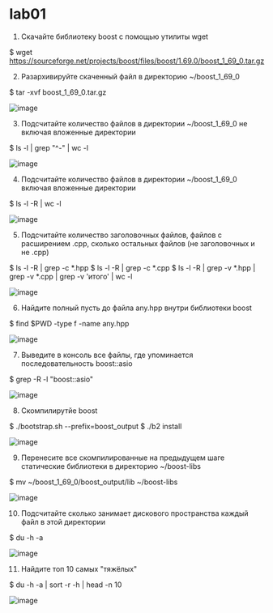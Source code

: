 # lab01

1. Скачайте библиотеку boost с помощью утилиты wget

$ wget https://sourceforge.net/projects/boost/files/boost/1.69.0/boost_1_69_0.tar.gz

2. Разархивируйте скаченный файл в директорию ~/boost_1_69_0

$ tar -xvf boost_1_69_0.tar.gz

![image](https://github.com/vladosfpv/lab01/assets/57360144/09a87270-7196-4dbe-a179-5d089c158e19)

3. Подсчитайте количество файлов в директории ~/boost_1_69_0 не включая вложенные директории

$ ls -l | grep "^-" | wc -l

![image](https://github.com/vladosfpv/lab01/assets/57360144/8cd3d334-4e36-4def-8b06-b146cb35f448)

4. Подсчитайте количество файлов в директории ~/boost_1_69_0 включая вложенные директории

$ ls -l -R | wc -l

![image](https://github.com/vladosfpv/lab01/assets/57360144/774fcacd-30aa-4953-9c87-6d2a5aeb4f26)

5. Подсчитайте количество заголовочных файлов, файлов с расширением .cpp, сколько остальных файлов (не заголовочных и не .cpp)

$ ls -l -R | grep -c *.hpp
$ ls -l -R | grep -c *.cpp
$ ls -l -R | grep -v *.hpp | grep -v *.cpp | grep -v 'итого' | wc -l

![image](https://github.com/vladosfpv/lab01/assets/57360144/845d4f72-82e0-4a3e-973f-df7f25da8efc)

6. Найдите полный пусть до файла any.hpp внутри библиотеки boost

$ find $PWD -type f -name any.hpp

![image](https://github.com/vladosfpv/lab01/assets/57360144/2e20b444-3a8a-4eb3-8652-65d5e4e296d8)

7. Выведите в консоль все файлы, где упоминается последовательность boost::asio

$ grep -R -l "boost::asio"

![image](https://github.com/vladosfpv/lab01/assets/57360144/02102645-ed05-4935-9af9-1a6f860208f2)

8. Скомпилирутйе boost

$ ./bootstrap.sh --prefix=boost_output
$ ./b2 install

![image](https://github.com/vladosfpv/lab01/assets/57360144/4fb3700f-2448-41f0-ac94-320f570f7d3f)

9. Перенесите все скомпилированные на предыдущем шаге статические библиотеки в директорию ~/boost-libs

$ mv ~/boost_1_69_0/boost_output/lib ~/boost-libs

![image](https://github.com/vladosfpv/lab01/assets/57360144/cfa7f807-cdc7-47af-b63e-51e0e03745e0)

10. Подсчитайте сколько занимает дискового пространства каждый файл в этой директории

$ du -h -a

![image](https://github.com/vladosfpv/lab01/assets/57360144/c3d17f75-51ff-45a1-b1ac-3f6f68771789)

11. Найдите топ 10 самых "тяжёлых"

$ du -h -a | sort -r -h | head -n 10

![image](https://github.com/vladosfpv/lab01/assets/57360144/03deed00-2edf-4105-b542-ee2cad51a9ee)
